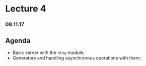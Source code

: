 # Lecture 4
### 08.11.17

## Agenda
* Basic server with the `http` module;
* Generators and handling asynchronous operations with them;